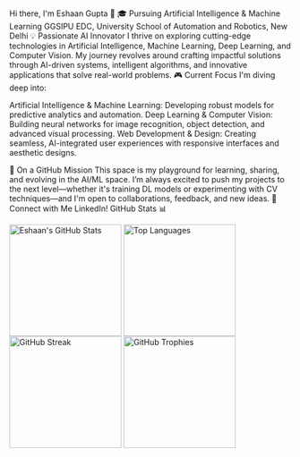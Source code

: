Hi there, I'm Eshaan Gupta 👋
🎓 Pursuing Artificial Intelligence & Machine Learning
GGSIPU EDC, University School of Automation and Robotics, New Delhi
💡 Passionate AI Innovator
I thrive on exploring cutting-edge technologies in Artificial Intelligence, Machine Learning, Deep Learning, and Computer Vision. My journey revolves around crafting impactful solutions through AI-driven systems, intelligent algorithms, and innovative applications that solve real-world problems.
🎮 Current Focus
I'm diving deep into:

Artificial Intelligence & Machine Learning: Developing robust models for predictive analytics and automation.
Deep Learning & Computer Vision: Building neural networks for image recognition, object detection, and advanced visual processing.
Web Development & Design: Creating seamless, AI-integrated user experiences with responsive interfaces and aesthetic designs.

🚀 On a GitHub Mission
This space is my playground for learning, sharing, and evolving in the AI/ML space. I’m always excited to push my projects to the next level—whether it's training DL models or experimenting with CV techniques—and I'm open to collaborations, feedback, and new ideas.
🔗 Connect with Me LinkedIn!
GitHub Stats 📊


 <img height="200" align="center" src="https://github-readme-stats.vercel.app/api?username=EshaanGupta1011&#x26;show_icons=true&#x26;theme=transparent" alt="Eshaan&#x27;s GitHub Stats"> 
 <img height="200" align="center" src="https://github-readme-stats.vercel.app/api/top-langs/?username=EshaanGupta1011&#x26;layout=compact&#x26;theme=transparent&#x26;langs_count=8" alt="Top Languages"> 


 <img height="200" align="center" src="https://streak-stats.demolab.com?user=EshaanGupta1011&#x26;theme=transparent&#x26;border_radius=4.5" alt="GitHub Streak"> 
 <img height="200" align="center" src="https://github-profile-trophy.vercel.app/?username=EshaanGupta1011&#x26;theme=transparent&#x26;no-frame=true&#x26;margin-w=15&#x26;margin-h=15" alt="GitHub Trophies">
